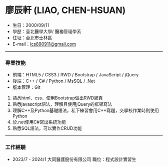 # 廖辰軒 (LIAO, CHEN-HSUAN)
* 生日：2000/09/11
* 學歷：臺北醫學大學/ 醫務管理學系
* 住址：台北市士林區
* E-mail：lcs890911@gmail.com
***
### 專業技能
* 前端：HTML5 / CSS3 / RWD / Bootstrap / JavaScript / jQuery
* 後端：C++ / C# / Python / MsSQL / .Net
* 版本管理：Git

1. 熟悉html、css，使用Bootstrap做出RWD網頁
2. 熟悉javascript語法，理解且使用jQuery的框架寫法
3. 理解C++及Python基礎語法，私下練習會用C++寫題，交學校作業時則使用Python
4. 於.net使用C#寫出系統功能
5. 熟悉SQL語法，可以實作CRUD功能
***
### 工作經驗
* 2023/7 - 2024/1 大同醫護股份有限公司
  職位：程式設計實習生

